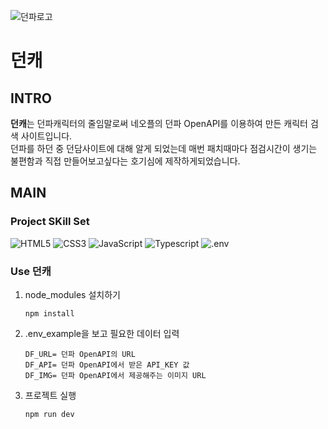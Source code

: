 ![던파로고]()

# 던캐

## INTRO
**던캐**는 던파캐릭터의 줄임말로써 네오플의 던파 OpenAPI를 이용하여 만든 캐릭터 검색 사이트입니다.<br>
던파를 하던 중 던담사이트에 대해 알게 되었는데 매번 패치때마다 점검시간이 생기는 불편함과 직접 만들어보고싶다는 호기심에 제작하게되었습니다.

## MAIN
### Project SKill Set
![HTML5](https://img.shields.io/badge/html5-%23E34F26.svg?style=for-the-badge&logo=html5&logoColor=white)
![CSS3](https://img.shields.io/badge/css3-%231572B6.svg?style=for-the-badge&logo=css3&logoColor=white)
![JavaScript](https://img.shields.io/badge/javascript-%23323330.svg?style=for-the-badge&logo=javascript&logoColor=%23F7DF1E)
![Typescript](https://img.shields.io/badge/typescript-3178C6?style=for-the-badge&logo=typescript&logoColor=white)
![.env](https://img.shields.io/badge/dotenv-ECD53F?style=for-the-badge&logo=dotenv&logoColor=white)

### Use 던캐
1. node_modules 설치하기
    ```
    npm install
    ```
2. .env_example을 보고 필요한 데이터 입력
    ```
    DF_URL= 던파 OpenAPI의 URL
    DF_API= 던파 OpenAPI에서 받은 API_KEY 값
    DF_IMG= 던파 OpenAPI에서 제공해주는 이미지 URL
    ```
3. 프로젝트 실행
    ```
    npm run dev
    ```

